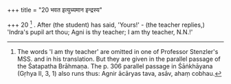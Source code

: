 +++
title = "20 भवत इत्युच्यमान इन्द्रस्य"

+++
20 [^8] . After (the student) has said, 'Yours!' - (the teacher replies,) 'Indra's pupil art thou; Agni is thy teacher; I am thy teacher, N.N.!'


[^8]:  The words 'I am thy teacher' are omitted in one of Professor Stenzler's MSS. and in his translation. But they are given in the parallel passage of the Śatapatha Brāhmaṇa. The p. 306 parallel passage in Śāṅkhāyana (Gṛhya II, 3, 1) also runs thus: Agnir ācāryas tava, asāv, ahaṃ cobhau.

